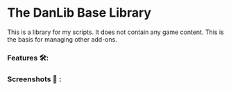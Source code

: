 # The DanLib Base Library
This is a library for my scripts. It does not contain any game content. This is the basis for managing other add-ons.


<div align="left">
  
### Features 🛠️:

</div>


<div align="left">
  
### Screenshots 📖 :

</div>
